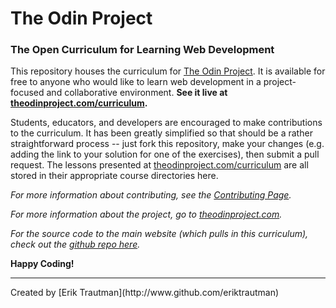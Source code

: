 # The Odin Project
### The Open Curriculum for Learning Web Development

This repository houses the curriculum for [The Odin Project](http://theodinproject.com).  It is available for free to anyone who would like to learn web development in a project-focused and collaborative environment.  **See it live at [theodinproject.com/curriculum](http://theodinproject.com/curriculum).**

Students, educators, and developers are encouraged to make contributions to the curriculum.  It has been greatly simplified so that should be a rather straightforward process -- just fork this repository, make your changes (e.g. adding the link to your solution for one of the exercises), then submit a pull request.  The lessons presented at [theodinproject.com/curriculum](http://theodinproject.com/curriculum) are all stored in their appropriate course directories here.

*For more information about contributing, see the [Contributing Page](/contributing.md).*

*For more information about the project, go to [theodinproject.com](http://theodinproject.com).*

*For the source code to the main website (which pulls in this curriculum), check out the [github repo here](http://github.com/theodinproject/theodinproject).*

**Happy Coding!**

<hr>
Created by [Erik Trautman](http://www.github.com/eriktrautman)
